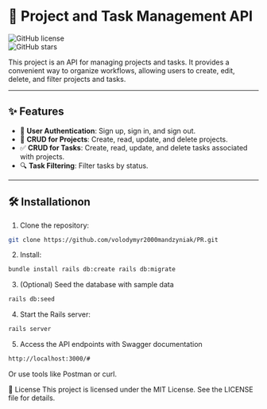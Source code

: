 # 🚀 Project and Task Management API

![GitHub license](https://img.shields.io/badge/license-MIT-blue.svg)  
![GitHub stars](https://img.shields.io/github/stars/volodymyr2000mandzyniak/PR?style=social)

This project is an API for managing projects and tasks. It provides a convenient way to organize workflows, allowing users to create, edit, delete, and filter projects and tasks.

---

## ✨ Features

- 🔐 **User Authentication**: Sign up, sign in, and sign out.
- 📂 **CRUD for Projects**: Create, read, update, and delete projects.
- ✅ **CRUD for Tasks**: Create, read, update, and delete tasks associated with projects.
- 🔍 **Task Filtering**: Filter tasks by status.

---

## 🛠 Installationon

1. Clone the repository:
```bash
git clone https://github.com/volodymyr2000mandzyniak/PR.git
```

2. Install:
```bash
bundle install rails db:create rails db:migrate
```

3. (Optional) Seed the database with sample data
```bash
rails db:seed
```

4. Start the Rails server:
```bash
rails server
```

5. Access the API endpoints with Swagger documentation
```bash
http://localhost:3000/#
```
Or use tools like Postman or curl.



📄 License
This project is licensed under the MIT License. See the LICENSE file for details.



